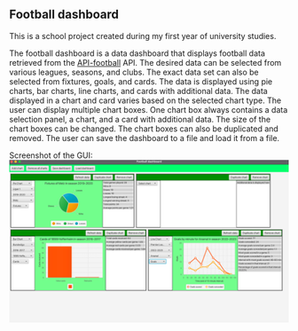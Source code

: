 ## Football dashboard

This is a school project created during my first year of university studies.

The football dashboard is a data dashboard that displays football data retrieved from the 
[API-football](https://www.api-football.com) API. The desired data can be selected from 
various leagues, seasons, and clubs. The exact data set can also be selected from fixtures, 
goals, and cards. The data is displayed using pie charts, bar charts, line charts, and
cards with additional data. The data displayed in a chart and card varies based on the
selected chart type. The user can display multiple chart boxes. One chart box always
contains a data selection panel, a chart, and a card with additional data. The size of
the chart boxes can be changed. The chart boxes can also be duplicated and removed. The
user can save the dashboard to a file and load it from a file.

Screenshot of the GUI:
![GUI screenshot](GUI_image.png)
